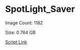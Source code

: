 # SpotLight_Saver

Image Count: 1182

Size: 0.784 GB

[Script Link](https://github.com/liuyal/Archive/blob/master/Python/Utilities/Miscellaneous/spotlight_saver.py)

